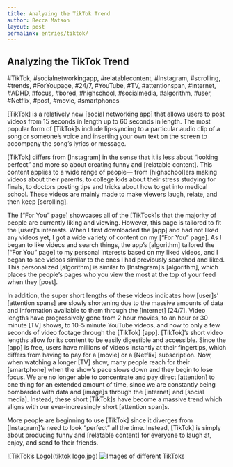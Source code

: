 ```yaml
---
title: Analyzing the TikTok Trend
author: Becca Matson
layout: post
permalink: entries/tiktok/
---
```


## Analyzing the TikTok Trend

#TikTok, #socialnetworkingapp, #relatablecontent, #Instagram, #scrolling, #trends, #ForYoupage, #24/7, #YouTube, #TV, #attentionspan, #internet, #ADHD, #focus, #bored, #highschool, #socialmedia, #algorithm, #user, #Netflix, #post, #movie, #smartphones

[TikTok] is a relatively new [social networking app] that allows users to post videos from 15 seconds in length up to 60 seconds in length. The most popular form of [TikTok]s include lip-syncing to a particular audio clip of a song or someone’s voice and inserting your own text on the screen to accompany the song’s lyrics or message. 

[TikTok] differs from [Instagram] in the sense that it is less about “looking perfect” and more so about creating funny and [relatable content]. This content applies to a wide range of people— from [highschool]ers making videos about their parents, to college kids about their stress studying for finals, to doctors posting tips and tricks about how to get into medical school. These videos are mainly made to make viewers laugh, relate, and then keep [scrolling]. 

The [“For You” page] showcases all of the [TikTock]s that the majority of people are currently liking and viewing. However, this page is tailored to fit the [user]’s interests. When I first downloaded the [app] and had not liked any videos yet, I got a wide variety of content on my [“For You” page]. As I began to like videos and search things, the app’s [algorithm] tailored the [“For You” page] to my personal interests based on my liked videos, and I began to see videos similar to the ones I had previously searched and liked. This personalized [algorithm] is similar to [Instagram]’s [algorithm], which places the people’s pages who you view the most at the top of your feed when they [post].

In addition, the super short lengths of these videos indicates how [user]s’ [attention spans] are slowly shortening due to the massive amounts of data and information available to them through the [internet] [24/7]. Video lengths have progressively gone from 2 hour movies, to an hour or 30 minute [TV] shows, to 10-5 minute YouTube videos, and now to only a few seconds of video footage through the [TikTok] [app]. [TikTok]’s short video lengths allow for its content to be easily digestible and accessible. Since the [app] is free, users have millions of videos instantly at their fingertips, which differs from having to pay for a [movie] or a [Netflix] subscription. Now, when watching a longer [TV] show, many people reach for their [smartphone] when the show’s pace slows down and they begin to lose focus. We are no longer able to concentrate and pay direct [attention] to one thing for an extended amount of time, since we are constantly being bombarded with data and [image]s through the [internet] and [social media]. Instead, these short [TikTok]s have become a massive trend which aligns with our ever-increasingly short [attention span]s. 

More people are beginning to use [TikTok] since it diverges from [Instagram]’s need to look “perfect” all the time. Instead, [TikTok] is simply about producing funny and [relatable content] for everyone to laugh at, enjoy, and send to their friends. 

![TikTok’s Logo](tiktok logo.jpg)
![Images of different TikToks](tiktok.jpg)
